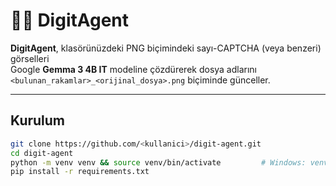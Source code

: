 # 🤖🔢 DigitAgent

**DigitAgent**, klasörünüzdeki PNG biçimindeki sayı-CAPTCHA (veya benzeri) görselleri  
Google **Gemma 3 4B IT** modeline çözdürerek dosya adlarını
`<bulunan_rakamlar>_<orijinal_dosya>.png` biçiminde günceller.

---

## Kurulum

```bash
git clone https://github.com/<kullanici>/digit-agent.git
cd digit-agent
python -m venv venv && source venv/bin/activate         # Windows: venv\Scripts\activate
pip install -r requirements.txt
